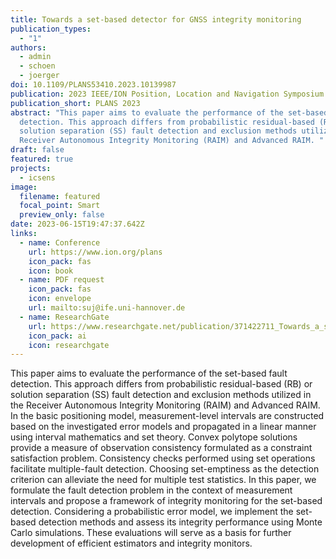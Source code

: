 ```yaml
---
title: Towards a set-based detector for GNSS integrity monitoring
publication_types:
  - "1"
authors:
  - admin
  - schoen
  - joerger
doi: 10.1109/PLANS53410.2023.10139987
publication: 2023 IEEE/ION Position, Location and Navigation Symposium (PLANS)
publication_short: PLANS 2023
abstract: "This paper aims to evaluate the performance of the set-based fault
  detection. This approach differs from probabilistic residual-based (RB) or
  solution separation (SS) fault detection and exclusion methods utilized in the
  Receiver Autonomous Integrity Monitoring (RAIM) and Advanced RAIM. "
draft: false
featured: true
projects:
  - icsens
image:
  filename: featured
  focal_point: Smart
  preview_only: false
date: 2023-06-15T19:47:37.642Z
links:
  - name: Conference
    url: https://www.ion.org/plans
    icon_pack: fas
    icon: book
  - name: PDF request
    icon_pack: fas
    icon: envelope
    url: mailto:suj@ife.uni-hannover.de
  - name: ResearchGate
    url: https://www.researchgate.net/publication/371422711_Towards_a_set-based_detector_for_GNSS_integrity_monitoring
    icon_pack: ai
    icon: researchgate
---
```

This paper aims to evaluate the performance of the set-based fault detection. This approach differs from probabilistic residual-based (RB) or solution separation (SS) fault detection and exclusion methods utilized in the Receiver Autonomous Integrity Monitoring (RAIM) and Advanced RAIM. In the basic positioning model, measurement-level intervals are constructed based on the investigated error models and propagated in a linear manner using interval mathematics and set theory. Convex polytope solutions provide a measure of observation consistency formulated as a constraint satisfaction problem. Consistency checks performed using set operations facilitate multiple-fault detection. Choosing set-emptiness as the detection criterion can alleviate the need for multiple test statistics. In this paper, we formulate the fault detection problem in the context of measurement intervals and propose a framework of integrity monitoring for the set-based detection. Considering a probabilistic error model, we implement the set-based detection methods and assess its integrity performance using Monte Carlo simulations. These evaluations will serve as a basis for further development of efficient estimators and integrity monitors.
